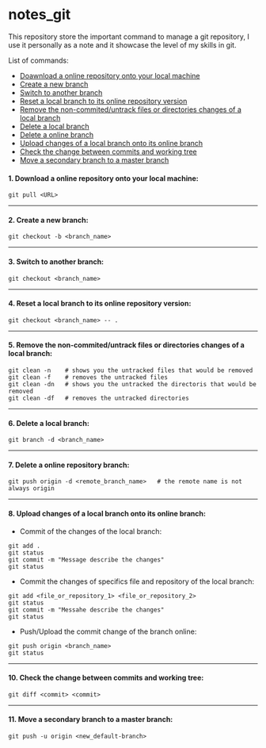 # notes_git
This repository store the important command to manage a git repository, I use it personally as a note and it showcase the level of my skills in git.

List of commands:
* [Doawnload a online repository onto your local machine](#download_a_online_repository_onto_your_local_machine)
* [Create a new branch](#create_a_new_branch)
* [Switch to another branch](#switch_to_another_branch)
* [Reset a local branch to its online repository version](#reset_a_local_branch_to_its_online_repository_version)
* [Remove the non-commited/untrack files or directories changes of a local branch](#remove_the_non-commiter_untrack_files_or_directories_changes_of_a_local_branch)
* [Delete a local branch](#delete_a_local_branch)
* [Delete a online branch](#delete_a_online_branch)
* [Upload changes of a local branch onto its online branch](#upload_changes_of_a_local_branch_onto_its_online_branch)
* [Check the change between commits and working tree](#check_the_change_between_commits_and_working_tree)
* [Move a secondary branch to a master branch](#move_a_secondary_branch_to_a_master_branch)

<a name="download_a_online_repository_onto_your_local_machine"></a>
#### 1. Download a online repository onto your local machine:
```
git pull <URL>
```
---------------------------------------------------------------
<a name="create_a_new_branch"></a>
#### 2. Create a new branch:
```
git checkout -b <branch_name>
```
---------------------------------------------------------------
<a name="switch_to_another_branch"></a>
#### 3. Switch to another branch:
```
git checkout <branch_name>
```
---------------------------------------------------------------
<a name="reset_a_local_branch_to_its_online_repository_version"></a>
#### 4. Reset a local branch to its online repository version:
```
git checkout <branch_name> -- .
```
---------------------------------------------------------------
<a name="remove_the_non-commiter_untrack_files_or_directories_changes_of_a_local_branch"></a>
#### 5. Remove the non-commited/untrack files or directories changes of a local branch:
```
git clean -n    # shows you the untracked files that would be removed
git clean -f    # removes the untracked files
git clean -dn   # shows you the untracked the directoris that would be removed
git clean -df   # removes the untracked directories
```
---------------------------------------------------------------
<a name="delete_a_local_branch"></a>
#### 6. Delete a local branch:
```
git branch -d <branch_name>
```
---------------------------------------------------------------
<a name="delete_a_online_repository_branch"></a>
#### 7. Delete a online repository branch:
```
git push origin -d <remote_branch_name>   # the remote name is not always origin
```
---------------------------------------------------------------
<a name="upload_changes_of_a_local_branch_onto_its_online_branch"></a>
#### 8. Upload changes of a local branch onto its online branch:

  * Commit of the changes of the local branch:
```
git add .
git status
git commit -m "Message describe the changes"
git status
```
  * Commit the changes of specifics file and repository of the local branch:
```
git add <file_or_repository_1> <file_or_repository_2>
git status
git commit -m "Messahe describe the changes"
git status
```  
  * Push/Upload the commit change of the branch online:
```
git push origin <branch_name>
git status
```
---------------------------------------------------------------
<a name="check_the_change_between_commits_and_working_tree"></a>
#### 10. Check the change between commits and working tree:
```
git diff <commit> <commit>
```
---------------------------------------------------------------
<a name="move_a_secondary_branch_to_a_master_branch"></a>
#### 11. Move a secondary branch to a master branch:
```
git push -u origin <new_default-branch>
```
